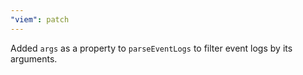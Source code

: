 ```yaml
---
"viem": patch
---
```


Added `args` as a property to `parseEventLogs` to filter event logs by its arguments.

